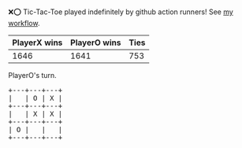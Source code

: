 :x::o: Tic-Tac-Toe played indefinitely by github action runners! See [my workflow](.github/workflows/play.yaml).

|PlayerX wins|PlayerO wins|Ties|
|-|-|-|
|1646|1641|753|

PlayerO's turn.

<pre>
+---+---+---+
|   | O | X |
+---+---+---+
|   | X | X |
+---+---+---+
| O |   |   |
+---+---+---+
</pre>